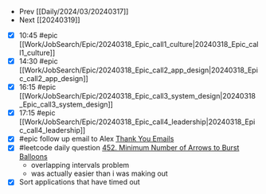 - Prev [[Daily/2024/03/20240317]]
- Next [[20240319]]

- [x] 10:45 #epic [[Work/JobSearch/Epic/20240318_Epic_call1_culture|20240318_Epic_call1_culture]]
- [x] 14:30 #epic [[Work/JobSearch/Epic/20240318_Epic_call2_app_design|20240318_Epic_call2_app_design]]
- [x] 16:15  #epic [[Work/JobSearch/Epic/20240318_Epic_call3_system_design|20240318_Epic_call3_system_design]]
- [x] 17:15 #epic [[Work/JobSearch/Epic/20240318_Epic_call4_leadership|20240318_Epic_call4_leadership]]
- [x] #epic follow up email to Alex [Thank You Emails](https://www.youtube.com/watch?v=HZw-DY6ryQo)
- [x] #leetcode daily question [452. Minimum Number of Arrows to Burst Balloons](https://leetcode.com/problems/minimum-number-of-arrows-to-burst-balloons/) 
	- overlapping intervals problem
	- was actually easier than i was making out 
- [x] Sort applications that have timed out